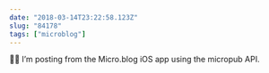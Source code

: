 ```yaml
---
date: "2018-03-14T23:22:58.123Z"
slug: "84178"
tags: ["microblog"]
---
```


👋🏻 I’m posting from the Micro.blog iOS app using the micropub API.

